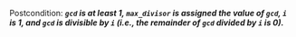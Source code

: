 Postcondition: ***`gcd` is at least 1, `max_divisor` is assigned the value of `gcd`, `i` is 1, and `gcd` is divisible by `i` (i.e., the remainder of `gcd` divided by `i` is 0).***
